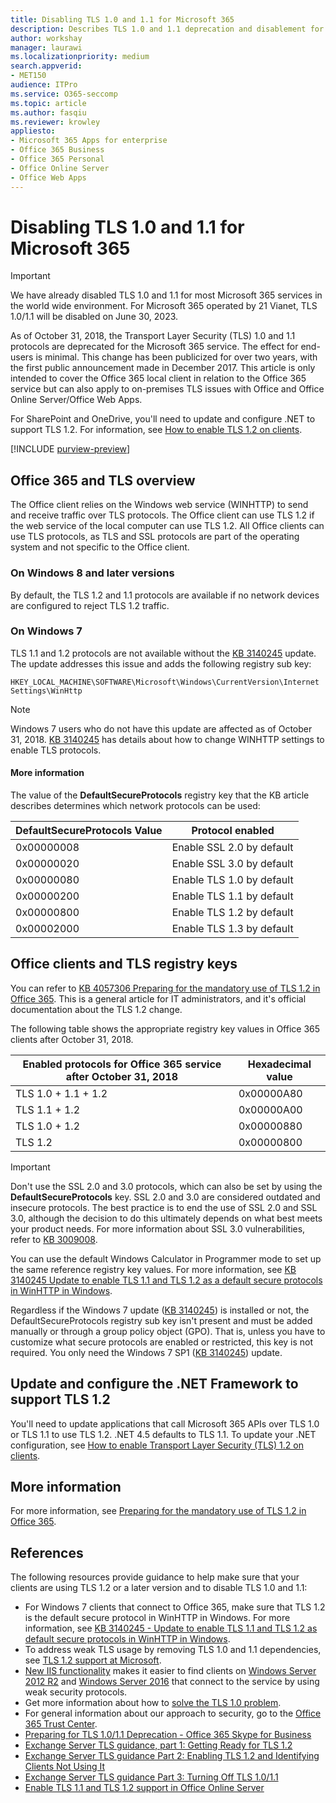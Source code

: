 ```yaml
---
title: Disabling TLS 1.0 and 1.1 for Microsoft 365
description: Describes TLS 1.0 and 1.1 deprecation and disablement for Microsoft 365.
author: workshay
manager: laurawi
ms.localizationpriority: medium
search.appverid: 
- MET150
audience: ITPro
ms.service: O365-seccomp
ms.topic: article
ms.author: fasqiu
ms.reviewer: krowley
appliesto:
- Microsoft 365 Apps for enterprise
- Office 365 Business
- Office 365 Personal
- Office Online Server
- Office Web Apps
---
```


# Disabling TLS 1.0 and 1.1 for Microsoft 365

> [!IMPORTANT]
> We have already disabled TLS 1.0 and 1.1 for most Microsoft 365 services in the world wide environment.
For Microsoft 365 operated by 21 Vianet, TLS 1.0/1.1 will be disabled on June 30, 2023.

As of October 31, 2018, the Transport Layer Security (TLS) 1.0 and 1.1 protocols are deprecated for the Microsoft 365 service. The effect for end-users is minimal. This change has been publicized for over two years, with the first public announcement made in December 2017. This article is only intended to cover the Office 365 local client in relation to the Office 365 service but can also apply to on-premises TLS issues with Office and Office Online Server/Office Web Apps.

For SharePoint and OneDrive, you'll need to update and configure .NET to support TLS 1.2. For information, see [How to enable TLS 1.2 on clients](/mem/configmgr/core/plan-design/security/enable-tls-1-2-client).

[!INCLUDE [purview-preview](../includes/purview-preview.md)]

## Office 365 and TLS overview

The Office client relies on the Windows web service (WINHTTP) to send and receive traffic over TLS protocols. The Office client can use TLS 1.2 if the web service of the local computer can use TLS 1.2. All Office clients can use TLS protocols, as TLS and SSL protocols are part of the operating system and not specific to the Office client.

### On Windows 8 and later versions

By default, the TLS 1.2 and 1.1 protocols are available if no network devices are configured to reject TLS 1.2 traffic.

### On Windows 7

TLS 1.1 and 1.2 protocols are not available without the [KB 3140245](https://support.microsoft.com/help/3140245) update. The update addresses this issue and adds the following registry sub key:

```console
HKEY_LOCAL_MACHINE\SOFTWARE\Microsoft\Windows\CurrentVersion\Internet Settings\WinHttp
```

> [!NOTE]
> Windows 7 users who do not have this update are affected as of October 31, 2018. [KB 3140245](https://support.microsoft.com/help/3140245) has details about how to change WINHTTP settings to enable TLS protocols.

#### More information

The value of the **DefaultSecureProtocols** registry key that the KB article describes determines which network protocols can be used:

|DefaultSecureProtocols Value|Protocol enabled|
|---|---|
|0x00000008|Enable SSL 2.0 by default|
|0x00000020|Enable SSL 3.0 by default|
|0x00000080|Enable TLS 1.0 by default|
|0x00000200|Enable TLS 1.1 by default|
|0x00000800|Enable TLS 1.2 by default|
|0x00002000|Enable TLS 1.3 by default|

## Office clients and TLS registry keys

You can refer to [KB 4057306 Preparing for the mandatory use of TLS 1.2 in Office 365](https://support.microsoft.com/help/4057306). This is a general article for IT administrators, and it's official documentation about the TLS 1.2 change.

The following table shows the appropriate registry key values in Office 365 clients after October 31, 2018.

|Enabled protocols for Office 365 service after October 31, 2018|Hexadecimal value|
|---|---|
|TLS 1.0 + 1.1 + 1.2|0x00000A80|
|TLS 1.1 + 1.2|0x00000A00|
|TLS 1.0 + 1.2|0x00000880|
|TLS 1.2|0x00000800|

> [!IMPORTANT]
> Don't use the SSL 2.0 and 3.0 protocols, which can also be set by using the **DefaultSecureProtocols** key. SSL 2.0 and 3.0 are considered outdated and insecure protocols. The best practice is to end the use of SSL 2.0 and SSL 3.0, although the decision to do this ultimately depends on what best meets your product needs. For more information about SSL 3.0 vulnerabilities, refer to [KB 3009008](https://support.microsoft.com/help/3009008).

You can use the default Windows Calculator in Programmer mode to set up the same reference registry key values. For more information, see [KB 3140245 Update to enable TLS 1.1 and TLS 1.2 as a default secure protocols in WinHTTP in Windows](https://support.microsoft.com/help/3140245).

Regardless if the Windows 7 update ([KB 3140245](https://support.microsoft.com/help/3140245)) is installed or not, the DefaultSecureProtocols registry sub key isn't present and must be added manually or through a group policy object (GPO). That is, unless you have to customize what secure protocols are enabled or restricted, this key is not required. You only need the Windows 7 SP1 ([KB 3140245](https://support.microsoft.com/help/3140245)) update.

## Update and configure the .NET Framework to support TLS 1.2

You'll need to update applications that call Microsoft 365 APIs over TLS 1.0 or TLS 1.1 to use TLS 1.2. .NET 4.5 defaults to TLS 1.1. To update your .NET configuration, see [How to enable Transport Layer Security (TLS) 1.2 on clients](/mem/configmgr/core/plan-design/security/enable-tls-1-2-client).

## More information

For more information, see [Preparing for the mandatory use of TLS 1.2 in Office 365](https://support.microsoft.com/help/4057306/preparing-for-tls-1-2-in-office-365).

## References

The following resources provide guidance to help make sure that your clients are using TLS 1.2 or a later version and to disable TLS 1.0 and 1.1:

- For Windows 7 clients that connect to Office 365, make sure that TLS 1.2 is the default secure protocol in WinHTTP in Windows. For more information, see [KB 3140245 - Update to enable TLS 1.1 and TLS 1.2 as default secure protocols in WinHTTP in Windows](https://support.microsoft.com/help/3140245/update-to-enable-tls-1-1-and-tls-1-2-as-a-default-secure-protocols-in).
- To address weak TLS usage by removing TLS 1.0 and 1.1 dependencies, see [TLS 1.2 support at Microsoft](https://cloudblogs.microsoft.com/microsoftsecure/2017/06/20/tls-1-2-support-at-microsoft/).
- [New IIS functionality](https://cloudblogs.microsoft.com/microsoftsecure/2017/09/07/new-iis-functionality-to-help-identify-weak-tls-usage/) makes it easier to find clients on [Windows Server 2012 R2](https://support.microsoft.com/help/4025335/windows-8-1-windows-server-2012-r2-update-kb4025335) and [Windows Server 2016](https://support.microsoft.com/help/4025334/windows-10-update-kb4025334) that connect to the service by using weak security protocols.
- Get more information about how to [solve the TLS 1.0 problem](https://www.microsoft.com/download/details.aspx?id=55266).
- For general information about our approach to security, go to the [Office 365 Trust Center](https://www.microsoft.com/trustcenter/cloudservices/office365).
- [Preparing for TLS 1.0/1.1 Deprecation - Office 365 Skype for Business](https://techcommunity.microsoft.com/t5/Skype-for-Business-Blog/Preparing-for-TLS-1-0-1-1-Deprecation-O365-Skype-for-Business/ba-p/222247)
- [Exchange Server TLS guidance, part 1: Getting Ready for TLS 1.2](https://techcommunity.microsoft.com/t5/exchange-team-blog/exchange-server-tls-guidance-part-1-getting-ready-for-tls-1-2/ba-p/607649)
- [Exchange Server TLS guidance Part 2: Enabling TLS 1.2 and Identifying Clients Not Using It](https://techcommunity.microsoft.com/t5/exchange-team-blog/exchange-server-tls-guidance-part-2-enabling-tls-1-2-and/ba-p/607761)
- [Exchange Server TLS guidance Part 3: Turning Off TLS 1.0/1.1](https://techcommunity.microsoft.com/t5/exchange-team-blog/exchange-server-tls-guidance-part-3-turning-off-tls-1-0-1-1/ba-p/607898)
- [Enable TLS 1.1 and TLS 1.2 support in Office Online Server](/officeonlineserver/enable-tls-1-1-and-tls-1-2-support-in-office-online-server)

